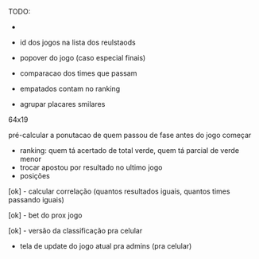 TODO:

-

- id dos jogos na lista dos reulstaods
- popover do jogo (caso especial finais)
- comparacao dos times que passam
- empatados contam no ranking

- agrupar placares smilares

64x19

pré-calcular a ponutacao de quem passou de fase antes do jogo começar

- ranking: quem tá acertado de total verde, quem tá parcial de verde menor
- trocar apostou por resultado no ultimo jogo
- posições

[ok] - calcular correlação (quantos resultados iguais, quantos times passando iguais)

[ok] - bet do prox jogo

[ok] - versão da classificação pra celular

- tela de update do jogo atual pra admins (pra celular)


